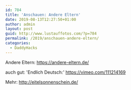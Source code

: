 ```yaml
---
id: 784
title: 'Anschauen: Andere Eltern'
date: 2019-08-13T12:27:50+01:00
author: admin
layout: post
guid: http://www.lustauffotos.com/?p=784
permalink: /2019/anschauen-andere-eltern/
categories:
  - DaddyHacks
---
```

Andere Eltern: <https://andere-eltern.de/>

auch gut: 'Endlich Deutsch:' <https://vimeo.com/111214169>

Mehr: <http://eitelsonnenschein.de/>